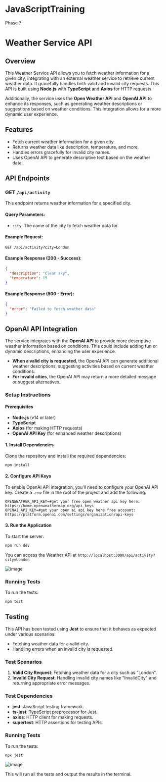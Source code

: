 # JavaScriptTraining

Phase 7

# Weather Service API

## Overview

This Weather Service API allows you to fetch weather information for a given city, integrating with an external weather service to retrieve current weather data. It gracefully handles both valid and invalid city requests. This API is built using **Node.js** with **TypeScript** and **Axios** for HTTP requests.

Additionally, the service uses the **Open Weather API** and **OpenAI API** to enhance its responses, such as generating weather descriptions or suggestions based on weather conditions. This integration allows for a more dynamic user experience.

## Features

- Fetch current weather information for a given city.
- Returns weather data like description, temperature, and more.
- Handles errors gracefully for invalid city names.
- Uses OpenAI API to generate descriptive text based on the weather data.

## API Endpoints

### GET `/api/activity`

This endpoint returns weather information for a specified city.

#### Query Parameters:

- `city`: The name of the city to fetch weather data for.

#### Example Request:

```http
GET /api/activity?city=London
```

#### Example Response (200 - Success):

```json
{
  "description": "Clear sky",
  "temperature": 15
}
```

#### Example Response (500 - Error):

```json
{
  "error": "Failed to fetch weather data"
}
```

## OpenAI API Integration

The service integrates with the **OpenAI API** to provide more descriptive weather information based on conditions. This could include adding fun or dynamic descriptions, enhancing the user experience.

- **When a valid city is requested**, the OpenAI API can generate additional weather descriptions, suggesting activities based on current weather conditions.
- **For invalid cities**, the OpenAI API may return a more detailed message or suggest alternatives.

### Setup Instructions

#### Prerequisites

- **Node.js** (v14 or later)
- **TypeScript**
- **Axios** (for making HTTP requests)
- **OpenAI API Key** (for enhanced weather descriptions)

#### 1. Install Dependencies

Clone the repository and install the required dependencies:

```bash
npm install
```

#### 2. Configure API Keys

To enable OpenAI API integration, you'll need to configure your OpenAI API key. Create a `.env` file in the root of the project and add the following:

```env
OPENWEATHER_API_KEY=#get your free open weather api key here: https://home.openweathermap.org/api_keys
OPENAI_API_KEY=#get your open ai api key here free account: https://platform.openai.com/settings/organization/api-keys
```

#### 3. Run the Application

To start the server:

```bash
npm run dev
```

You can access the Weather API at `http://localhost:3000/api/activity?city=London`

![image](https://github.com/user-attachments/assets/0b193dcc-e9aa-45e7-a257-bbd31efe5561)


### Running Tests

To run the tests:

```bash
npm test
```

## Testing

This API has been tested using **Jest** to ensure that it behaves as expected under various scenarios:

- Fetching weather data for a valid city.
- Handling errors when an invalid city is requested.

### Test Scenarios

1. **Valid City Request**: Fetching weather data for a city such as "London".
2. **Invalid City Request**: Handling invalid city names like "InvalidCity" and returning appropriate error messages.

### Test Dependencies

- **jest**: JavaScript testing framework.
- **ts-jest**: TypeScript preprocessor for Jest.
- **axios**: HTTP client for making requests.
- **supertest**: HTTP assertions for testing APIs.

### Running Tests

To run the tests:

```bash
npx jest
```

![image](https://github.com/user-attachments/assets/bd004c6e-ca46-4b4d-a27a-72f360ed8189)


This will run all the tests and output the results in the terminal.
